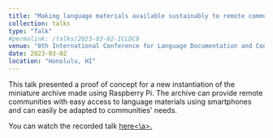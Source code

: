 ```yaml
---
title: "Making language materials available sustainably to remote communities using Raspberry Pi"
collection: talks
type: "Talk"
#permalink: /talks/2023-03-02-ICLDC8
venue: "8th International Conference for Language Documentation and Conservation"
date: 2023-03-02
location: "Honolulu, HI"
---
```


This talk presented a proof of concept for a new instantiation of the miniature archive made using Raspberry Pi. The archive can provide remote communities with easy access to language materials using smartphones and can easily be adapted to communities' needs.

You can watch the recorded talk <a href="https://youtu.be/QQgZeJKGi-A?si=uIV6vxymI5sIllRE">here<\a>.
